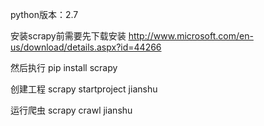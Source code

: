 python版本：2.7

安装scrapy前需要先下载安装
http://www.microsoft.com/en-us/download/details.aspx?id=44266

然后执行
pip install scrapy

创建工程
scrapy startproject jianshu

运行爬虫
scrapy crawl jianshu